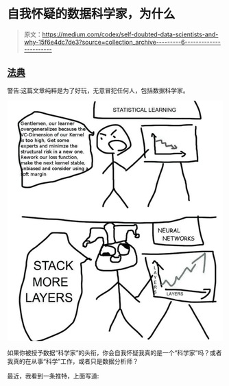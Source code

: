 # 自我怀疑的数据科学家，为什么

> 原文：<https://medium.com/codex/self-doubted-data-scientists-and-why-15f6e4dc7de3?source=collection_archive---------6----------------------->

## [法典](http://medium.com/codex)

警告:这篇文章纯粹是为了好玩，无意冒犯任何人，包括数据科学家。

![](img/18964267358efa883761b45ae9c6efaf.png)

如果你被授予数据“科学家”的头衔，你会自我怀疑我真的是一个“科学家”吗？或者我真的在从事“科学”工作，或者只是数据分析师？

最近，我看到一条推特，上面写道: